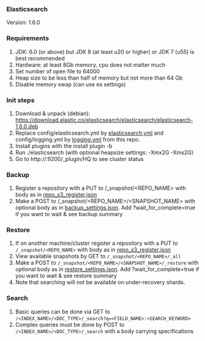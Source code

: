 ### Elasticsearch
Version: 1.6.0

### Requirements

1. JDK: 6.0 (or above) but JDK 8 (at least u20 or higher) or JDK 7 (u55) is best recommended
2. Hardware: at least 8Gb memory, cpu does not matter much
3. Set number of open file to 64000
4. Heap size to be less than half of memory but not more than 64 Gb
5. Disable memory swap (can use es settings)

### Init steps 

1. Download & unpack (debian): https://download.elastic.co/elasticsearch/elasticsearch/elasticsearch-1.6.0.deb
2. Replace config/elasticsearch.yml by [elasticsearch.yml](https://github.com/hello/elasticsearch/blob/master/elasticsearch.yml) and config/logging.yml by [logging.yml](https://github.com/hello/elasticsearch/blob/master/logging.yml) from this repo.
3. Install plugins with the install plugin -b 
4. Run ./elasticsearch (with optional heapsize settings: -Xmx2G -Xms2G)
5. Go to http://<domain>:9200/_plugin/HQ to see cluster status


### Backup

1. Register a repository with a PUT to  /_snapshot/<REPO_NAME> with body as in [repo_s3_register.json](https://github.com/hello/elasticsearch/blob/master/repo_s3_register.json)
2. Make a POST to /_snapshot/<REPO_NAME>/<SNAPSHOT_NAME> with optional body as in [backup_settings.json](https://github.com/hello/elasticsearch/blob/master/backup_settings.json). Add ?wait_for_complete=true if you want to wait & see backup summary

### Restore

1. If on another machine/cluster register a repository with a PUT to `/_snapshot/<REPO_NAME>` with body as in [repo_s3_register.json](https://github.com/hello/elasticsearch/blob/master/repo_s3_register.json)
2. View available snapshots by GET to `/_snapshot/<REPO_NAME>/_all`
3. Make a POST to `/_snapshot/<REPO_NAME>/<SNAPSHOT_NAME>/_restore` with optional body as in [restore_settings.json](https://github.com/hello/elasticsearch/blob/master/restore_settings.json). Add ?wait_for_complete=true if you want to wait & see restore summary
4. Note that searching will not be available on under-recovery shards.

### Search
1. Basic queries can be done via GET to `/<INDEX_NAME>/<DOC_TYPE>/_search?q=<FIELD_NAME>:<SEARCH_KEYWORD>`
2. Complex queries must be done by POST to `/<INDEX_NAME>/<DOC_TYPE>/_search` with a body carrying specifications
